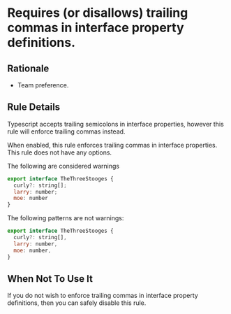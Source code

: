 # Requires (or disallows) trailing commas in interface property definitions.

## Rationale
- Team preference.

## Rule Details
Typescript accepts trailing semicolons in interface properties, however this rule will enforce trailing commas instead.

When enabled, this rule enforces trailing commas in interface properties. This rule does not have any options.

The following are considered warnings
```js
export interface TheThreeStooges {
  curly?: string[];
  larry: number;
  moe: number
}
```

The following patterns are not warnings:

```js
export interface TheThreeStooges {
  curly?: string[],
  larry: number,
  moe: number,
}
```

## When Not To Use It

If you do not wish to enforce trailing commas in interface property definitions, then you can safely disable this rule.
